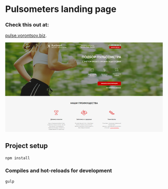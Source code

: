 # Pulsometers landing page

### Check this out at:
[pulse.vorontsov.biz](https://pulse.vorontsov.biz/).

![Screenshot](screenshot.png)

## Project setup
```
npm install
```

### Compiles and hot-reloads for development
```
gulp
```
